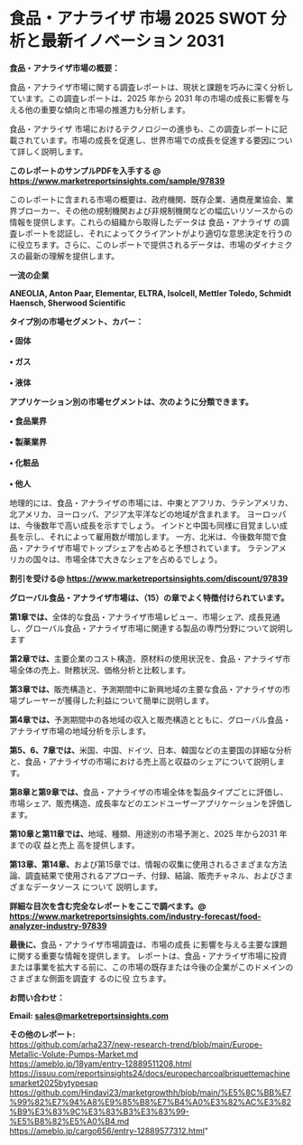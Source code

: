 # 食品・アナライザ 市場 2025 SWOT 分析と最新イノベーション 2031

<strong><b>食品・アナライザ市場の概要：</b></strong>

食品・アナライザ市場に関する調査レポートは、現状と課題を巧みに深く分析しています。この調査レポートは、2025 年から 2031 年の市場の成長に影響を与える他の重要な傾向と市場の推進力も分析します。

食品・アナライザ 市場におけるテクノロジーの進歩も、この調査レポートに記載されています。市場の成長を促進し、世界市場での成長を促進する要因について詳しく説明します。

<strong>このレポートのサンプルPDFを入手する @ <a href=https://www.marketreportsinsights.com/sample/97839>https://www.marketreportsinsights.com/sample/97839</a></strong>

このレポートに含まれる市場の概要は、政府機関、既存企業、通商産業協会、業界ブローカー、その他の規制機関および非規制機関などの幅広いリソースからの情報を提供します。これらの組織から取得したデータは 食品・アナライザ の調査レポートを認証し、それによってクライアントがより適切な意思決定を行うのに役立ちます。さらに、このレポートで提供されるデータは、市場のダイナミクスの最新の理解を提供します。

<strong>一流の企業</strong>

<strong><b>ANEOLIA, Anton Paar, Elementar, ELTRA, Isolcell, Mettler Toledo, Schmidt Haensch, Sherwood Scientific</b></strong>

<strong><b>タイプ別の市場セグメント、カバー：</b></strong>

<strong>• 固体<br><br>• ガス<br><br>• 液体</strong>

<strong><b>アプリケーション別の市場セグメントは、次のように分類できます。</b></strong>

<strong>• 食品業界<br><br>• 製薬業界<br><br>• 化粧品<br><br>• 他人</strong>

 地理的には、食品・アナライザの市場には、中東とアフリカ、ラテンアメリカ、北アメリカ、ヨーロッパ、アジア太平洋などの地域が含まれます。 ヨーロッパは、今後数年で高い成長を示すでしょう。 インドと中国も同様に目覚ましい成長を示し、それによって雇用数が増加します。 一方、北米は、今後数年間で食品・アナライザ市場でトップシェアを占めると予想されています。 ラテンアメリカの国々は、市場全体で大きなシェアを占めるでしょう。

<strong>割引を受ける@ <a href=https://www.marketreportsinsights.com/discount/97839>https://www.marketreportsinsights.com/discount/97839</a></strong>

<strong><b>グローバル食品・アナライザ市場は、（15）の章でよく特徴付けられています。</b></strong>

<strong><b>第</b></strong><strong><b>1章では、</b></strong>全体的な食品・アナライザ市場レビュー、市場シェア、成長見通し、グローバル食品・アナライザ市場に関連する製品の専門分野について説明します

<strong><b>第2章では、</b></strong>主要企業のコスト構造、原材料の使用状況を、食品・アナライザ市場全体の売上、財務状況、価格分析と比較します。

<strong><b>第3章では、</b></strong>販売構造と、予測期間中に新興地域の主要な食品・アナライザの市場プレーヤーが獲得した利益について簡単に説明します。

<strong><b>第4章では、</b></strong>予測期間中の各地域の収入と販売構造とともに、グローバル食品・アナライザ市場の地域分析を示します。

<strong><b>第5、6、7章では、</b></strong>米国、中国、ドイツ、日本、韓国などの主要国の詳細な分析と、食品・アナライザの市場における売上高と収益のシェアについて説明します。

<strong><b>第8章と第9章では、</b></strong>食品・アナライザの市場全体を製品タイプごとに評価し、市場シェア、販売構造、成長率などのエンドユーザーアプリケーションを評価します。

<strong><b>第10章と第11章では、</b></strong>地域、種類、用途別の市場予測と、2025 年から2031 年までの収 益と売上 高を提供します。

<strong><b>第13章、第14章、</b></strong>および第15章では、情報の収集に使用されるさまざまな方法論、調査結果で使用されるアプローチ、付録、結論、販売チャネル、およびさまざまなデータソース について 説明します。

<strong>詳細な目次を含む完全なレポートをここで調べます。@ <a href=https://www.marketreportsinsights.com/industry-forecast/food-analyzer-industry-97839>https://www.marketreportsinsights.com/industry-forecast/food-analyzer-industry-97839</a></strong>

<strong><b>最後に、</b></strong>食品・アナライザ市場調査は、市場の成長 に影響を</a>与える主要な課題に関する重要な情報を提供します。 レポートは、食品・アナライザ市場に投資または事業を拡大する前に、この市場の既存または今後の企業がこのドメインのさまざまな側面を調査す るのに役 立ちます。

<strong><b>お問い合わせ：</b></strong>

<strong>Email: </strong><a href=mailto:sales@marketreportsinsights.com><strong>sales@marketreportsinsights.com</strong></a>

<strong>その他のレポート:</strong>
<br>
<a href=https://github.com/arha237/new-research-trend/blob/main/Europe-Metallic-Volute-Pumps-Market.md>https://github.com/arha237/new-research-trend/blob/main/Europe-Metallic-Volute-Pumps-Market.md</a>
<br>
<a href=https://ameblo.jp/18yam/entry-12889511208.html>https://ameblo.jp/18yam/entry-12889511208.html</a>
<br>
<a href=https://issuu.com/reportsinsights24/docs/europecharcoalbriquettemachinesmarket2025bytypesap>https://issuu.com/reportsinsights24/docs/europecharcoalbriquettemachinesmarket2025bytypesap</a>
<br>
<a href=https://github.com/Hindavi23/marketgrowthh/blob/main/%E5%8C%BB%E7%99%82%E7%94%A8%E9%85%B8%E7%B4%A0%E3%82%AC%E3%82%B9%E3%83%9C%E3%83%B3%E3%83%99-%E5%B8%82%E5%A0%B4.md>https://github.com/Hindavi23/marketgrowthh/blob/main/%E5%8C%BB%E7%99%82%E7%94%A8%E9%85%B8%E7%B4%A0%E3%82%AC%E3%82%B9%E3%83%9C%E3%83%B3%E3%83%99-%E5%B8%82%E5%A0%B4.md</a>
<br>
<a href=https://ameblo.jp/cargo656/entry-12889577312.html>https://ameblo.jp/cargo656/entry-12889577312.html</a>"
